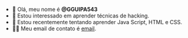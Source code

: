 - 👋 Olá, meu nome é **@GGUIPA543**
- 👀 Estou interessado em aprender técnicas de hacking.
- 🌱 Estou recentemente tentando aprender Java Script, HTML e CSS.
- 🐱‍🚀 Meu email de contato é [email](gguipa54oiba@gmail.com).

<!---
GGUIPA543/GGUIPA543 is a ✨ special ✨ repository because its `README.md` (this file) appears on your GitHub profile.
You can click the Preview link to take a look at your changes.
--->
